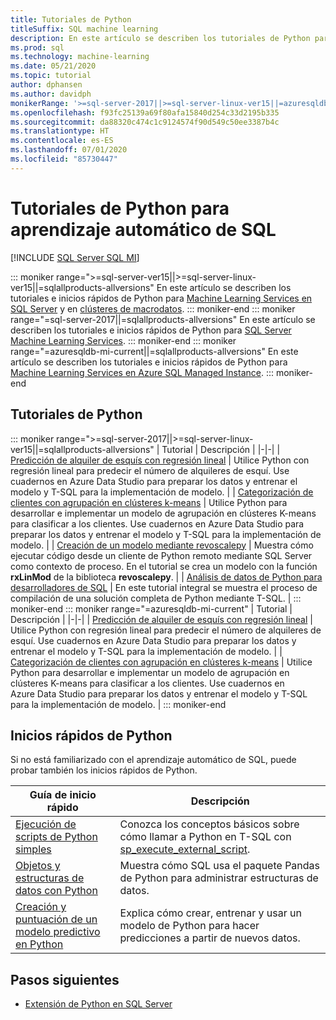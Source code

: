 ```yaml
---
title: Tutoriales de Python
titleSuffix: SQL machine learning
description: En este artículo se describen los tutoriales de Python para el aprendizaje automático de SQL. Obtenga información sobre cómo ejecutar scripts y crear modelos de aprendizaje automático.
ms.prod: sql
ms.technology: machine-learning
ms.date: 05/21/2020
ms.topic: tutorial
author: dphansen
ms.author: davidph
monikerRange: '>=sql-server-2017||>=sql-server-linux-ver15||=azuresqldb-mi-current||=sqlallproducts-allversions'
ms.openlocfilehash: f93fc25139a69f80afa15840d254c33d2195b335
ms.sourcegitcommit: da88320c474c1c9124574f90d549c50ee3387b4c
ms.translationtype: HT
ms.contentlocale: es-ES
ms.lasthandoff: 07/01/2020
ms.locfileid: "85730447"
---
```

# <a name="python-tutorials-for-sql-machine-learning"></a>Tutoriales de Python para aprendizaje automático de SQL
[!INCLUDE [SQL Server SQL MI](../../includes/applies-to-version/sql-asdbmi.md)]

::: moniker range=">=sql-server-ver15||>=sql-server-linux-ver15||=sqlallproducts-allversions"
En este artículo se describen los tutoriales e inicios rápidos de Python para [Machine Learning Services en SQL Server](../sql-server-machine-learning-services.md) y en [clústeres de macrodatos](../../big-data-cluster/machine-learning-services.md).
::: moniker-end
::: moniker range="=sql-server-2017||=sqlallproducts-allversions"
En este artículo se describen los tutoriales e inicios rápidos de Python para [SQL Server Machine Learning Services](../sql-server-machine-learning-services.md).
::: moniker-end
::: moniker range="=azuresqldb-mi-current||=sqlallproducts-allversions"
En este artículo se describen los tutoriales e inicios rápidos de Python para [Machine Learning Services en Azure SQL Managed Instance](/azure/azure-sql/managed-instance/machine-learning-services-overview).
::: moniker-end

<a name="bkmk_pythontutorials"></a>

## <a name="python-tutorials"></a>Tutoriales de Python

::: moniker range=">=sql-server-2017||>=sql-server-linux-ver15||=sqlallproducts-allversions"
| Tutorial | Descripción |
|-|-|
| [Predicción de alquiler de esquís con regresión lineal](python-ski-rental-linear-regression.md) | Utilice Python con regresión lineal para predecir el número de alquileres de esquí. Use cuadernos en Azure Data Studio para preparar los datos y entrenar el modelo y T-SQL para la implementación de modelo. |
| [Categorización de clientes con agrupación en clústeres k-means](python-clustering-model.md) | Utilice Python para desarrollar e implementar un modelo de agrupación en clústeres K-means para clasificar a los clientes. Use cuadernos en Azure Data Studio para preparar los datos y entrenar el modelo y T-SQL para la implementación de modelo. |
| [Creación de un modelo mediante revoscalepy](use-python-revoscalepy-to-create-model.md) | Muestra cómo ejecutar código desde un cliente de Python remoto mediante SQL Server como contexto de proceso. En el tutorial se crea un modelo con la función **rxLinMod** de la biblioteca **revoscalepy**. |
| [Análisis de datos de Python para desarrolladores de SQL](sqldev-in-database-python-for-sql-developers.md) | En este tutorial integral se muestra el proceso de compilación de una solución completa de Python mediante T-SQL. |
::: moniker-end
::: moniker range="=azuresqldb-mi-current"
| Tutorial | Descripción |
|-|-|
| [Predicción de alquiler de esquís con regresión lineal](python-ski-rental-linear-regression.md) | Utilice Python con regresión lineal para predecir el número de alquileres de esquí. Use cuadernos en Azure Data Studio para preparar los datos y entrenar el modelo y T-SQL para la implementación de modelo. |
| [Categorización de clientes con agrupación en clústeres k-means](python-clustering-model.md) | Utilice Python para desarrollar e implementar un modelo de agrupación en clústeres K-means para clasificar a los clientes. Use cuadernos en Azure Data Studio para preparar los datos y entrenar el modelo y T-SQL para la implementación de modelo. |
::: moniker-end

## <a name="python-quickstarts"></a>Inicios rápidos de Python

Si no está familiarizado con el aprendizaje automático de SQL, puede probar también los inicios rápidos de Python.

| Guía de inicio rápido | Descripción |
|-|-|
| [Ejecución de scripts de Python simples](quickstart-python-create-script.md) | Conozca los conceptos básicos sobre cómo llamar a Python en T-SQL con [sp_execute_external_script](../../relational-databases/system-stored-procedures/sp-execute-external-script-transact-sql.md). |
| [Objetos y estructuras de datos con Python](quickstart-python-data-structures.md) | Muestra cómo SQL usa el paquete Pandas de Python para administrar estructuras de datos. |
| [Creación y puntuación de un modelo predictivo en Python](quickstart-python-train-score-model.md) | Explica cómo crear, entrenar y usar un modelo de Python para hacer predicciones a partir de nuevos datos. |

## <a name="next-steps"></a>Pasos siguientes

+ [Extensión de Python en SQL Server](../concepts/extension-python.md)
